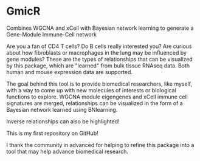# GmicR
Combines WGCNA and xCell with Bayesian network learning to generate a Gene-Module Immune-Cell network

Are you a fan of CD4 T cells? Do B cells really interested you? Are curious about how fibroblasts or macrophages in the
lung may be influenced by gene modules? These are the types of relationships that can be visualized by this package, which are 
"learned" from bulk tissue RNAseq data. Both human and mouse expression data are supported.

The goal behind this tool is to provide biomedical researchers, like myself, with a way to come up with 
new molecules of interests or biological functions to explore. WGCNA module eigengenes and xCell immune cell signatures are
merged, relationships can be visualized in the form of a Bayesian network learned using BNlearning. 

Inverse relationships can also be highlighted!

This is my first repository on GitHub! 

I thank the community in advanced for helping to refine this package into a tool that may help advance biomedical research.




